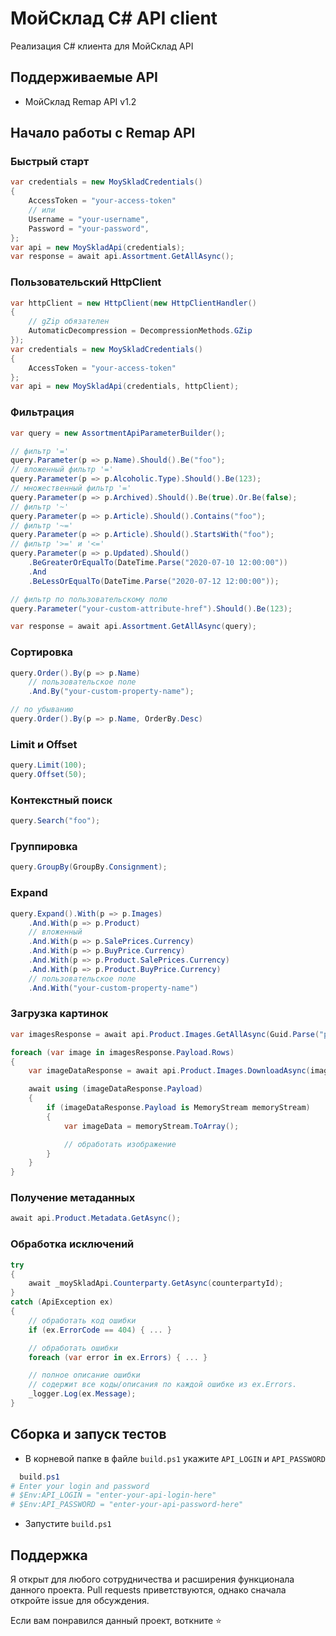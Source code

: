 # МойСклад C# API client
Реализация C# клиента для МойСклад API
## Поддерживаемые API
* МойСклад Remap API v1.2
## Начало работы c Remap API
### Быстрый старт
```csharp
var credentials = new MoySkladCredentials()
{
    AccessToken = "your-access-token"
    // или
    Username = "your-username",
    Password = "your-password",
};
var api = new MoySkladApi(credentials);
var response = await api.Assortment.GetAllAsync();
```
### Пользовательский HttpClient
```csharp
var httpClient = new HttpClient(new HttpClientHandler()
{
    // gZip обязателен
    AutomaticDecompression = DecompressionMethods.GZip
});
var credentials = new MoySkladCredentials()
{
    AccessToken = "your-access-token"
};
var api = new MoySkladApi(credentials, httpClient);
```
### Фильтрация
```csharp
var query = new AssortmentApiParameterBuilder();

// фильтр '='
query.Parameter(p => p.Name).Should().Be("foo");
// вложенный фильтр '='
query.Parameter(p => p.Alcoholic.Type).Should().Be(123);
// множественный фильтр '='
query.Parameter(p => p.Archived).Should().Be(true).Or.Be(false);
// фильтр '~'
query.Parameter(p => p.Article).Should().Contains("foo");
// фильтр '~='
query.Parameter(p => p.Article).Should().StartsWith("foo");
// фильтр '>=' и '<='
query.Parameter(p => p.Updated).Should()
    .BeGreaterOrEqualTo(DateTime.Parse("2020-07-10 12:00:00"))
    .And
    .BeLessOrEqualTo(DateTime.Parse("2020-07-12 12:00:00"));

// фильтр по пользовательскому полю
query.Parameter("your-custom-attribute-href").Should().Be(123);

var response = await api.Assortment.GetAllAsync(query);
```
### Сортировка
```csharp
query.Order().By(p => p.Name)
    // пользовательское поле
    .And.By("your-custom-property-name");

// по убыванию
query.Order().By(p => p.Name, OrderBy.Desc)
```
### Limit и Offset
````csharp
query.Limit(100);
query.Offset(50);
````
### Контекстный поиск
````csharp
query.Search("foo");
````
### Группировка
````csharp
query.GroupBy(GroupBy.Consignment);
````
### Expand
````csharp
query.Expand().With(p => p.Images)
    .And.With(p => p.Product)
    // вложенный
    .And.With(p => p.SalePrices.Currency)
    .And.With(p => p.BuyPrice.Currency)
    .And.With(p => p.Product.SalePrices.Currency)
    .And.With(p => p.Product.BuyPrice.Currency)
    // пользовательское поле
    .And.With("your-custom-property-name")
````
### Загрузка картинок
````csharp
var imagesResponse = await api.Product.Images.GetAllAsync(Guid.Parse("product-id"));

foreach (var image in imagesResponse.Payload.Rows)
{
    var imageDataResponse = await api.Product.Images.DownloadAsync(image);

    await using (imageDataResponse.Payload)
    {
        if (imageDataResponse.Payload is MemoryStream memoryStream)
        {
            var imageData = memoryStream.ToArray();

            // обработать изображение
        }
    }
}
````
### Получение метаданных
````csharp
await api.Product.Metadata.GetAsync();
````
### Обработка исключений
````csharp
try
{
    await _moySkladApi.Counterparty.GetAsync(counterpartyId);
}
catch (ApiException ex)
{
    // обработать код ошибки
    if (ex.ErrorCode == 404) { ... }

    // обработать ошибки
    foreach (var error in ex.Errors) { ... }

    // полное описание ошибки
    // cодержит все коды/описания по каждой ошибке из ex.Errors.
    _logger.Log(ex.Message);
}
````
## Сборка и запуск тестов
* В корневой папке в файле `build.ps1` укажите `API_LOGIN` и `API_PASSWORD`
```ps1
  build.ps1
# Enter your login and password
# $Env:API_LOGIN = "enter-your-api-login-here"
# $Env:API_PASSWORD = "enter-your-api-password-here"
```
* Запустите `build.ps1`
## Поддержка
Я открыт для любого сотрудничества и расширения функционала данного проекта. Pull requests приветствуются, однако сначала откройте issue для обсуждения.

Если вам понравился данный проект, воткните :star:
